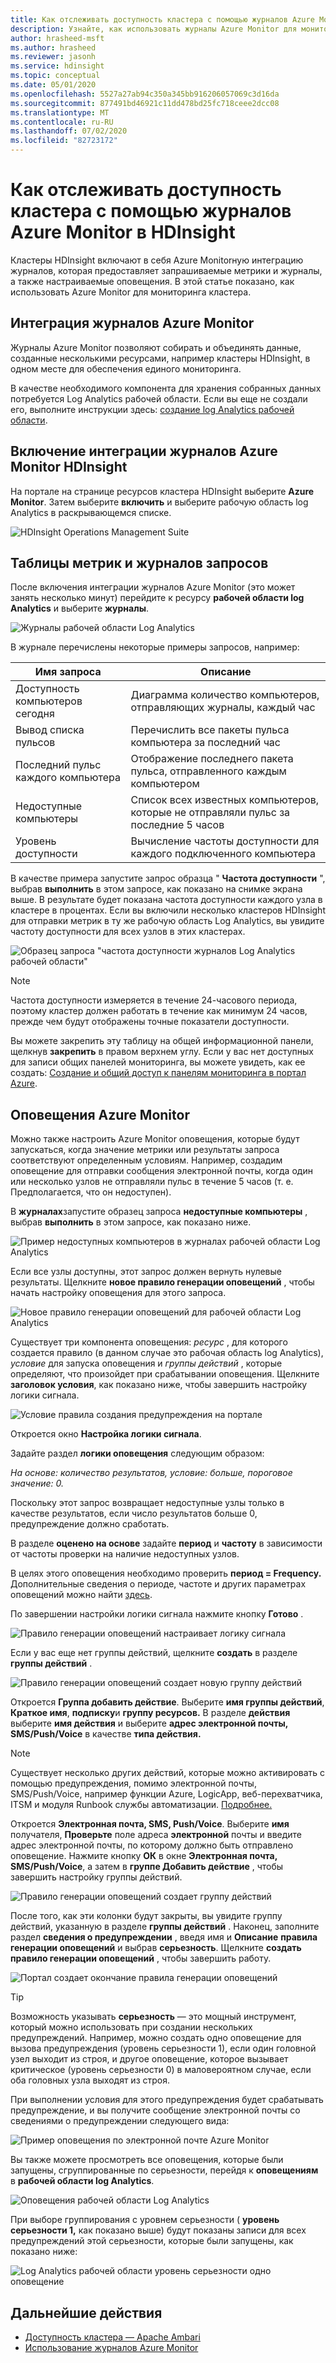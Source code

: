 ```yaml
---
title: Как отслеживать доступность кластера с помощью журналов Azure Monitor в HDInsight
description: Узнайте, как использовать журналы Azure Monitor для мониторинга работоспособности и доступности кластера.
author: hrasheed-msft
ms.author: hrasheed
ms.reviewer: jasonh
ms.service: hdinsight
ms.topic: conceptual
ms.date: 05/01/2020
ms.openlocfilehash: 5527a27ab94c350a345bb916206057069c3d16da
ms.sourcegitcommit: 877491bd46921c11dd478bd25fc718ceee2dcc08
ms.translationtype: MT
ms.contentlocale: ru-RU
ms.lasthandoff: 07/02/2020
ms.locfileid: "82723172"
---
```

# <a name="how-to-monitor-cluster-availability-with-azure-monitor-logs-in-hdinsight"></a>Как отслеживать доступность кластера с помощью журналов Azure Monitor в HDInsight

Кластеры HDInsight включают в себя Azure Monitorную интеграцию журналов, которая предоставляет запрашиваемые метрики и журналы, а также настраиваемые оповещения. В этой статье показано, как использовать Azure Monitor для мониторинга кластера.

## <a name="azure-monitor-logs-integration"></a>Интеграция журналов Azure Monitor

Журналы Azure Monitor позволяют собирать и объединять данные, созданные несколькими ресурсами, например кластеры HDInsight, в одном месте для обеспечения единого мониторинга.

В качестве необходимого компонента для хранения собранных данных потребуется Log Analytics рабочей области. Если вы еще не создали его, выполните инструкции здесь: [создание log Analytics рабочей области](https://docs.microsoft.com/azure/azure-monitor/learn/quick-create-workspace).

## <a name="enable-hdinsight-azure-monitor-logs-integration"></a>Включение интеграции журналов Azure Monitor HDInsight

На портале на странице ресурсов кластера HDInsight выберите **Azure Monitor**. Затем выберите **включить** и выберите рабочую область log Analytics в раскрывающемся списке.

![HDInsight Operations Management Suite](media/cluster-availability-monitor-logs/azure-portal-monitoring.png)

## <a name="query-metrics-and-logs-tables"></a>Таблицы метрик и журналов запросов

После включения интеграции журналов Azure Monitor (это может занять несколько минут) перейдите к ресурсу **рабочей области log Analytics** и выберите **журналы**.

![Журналы рабочей области Log Analytics](media/cluster-availability-monitor-logs/hdinsight-portal-logs.png)

В журнале перечислены некоторые примеры запросов, например:

| Имя запроса                      | Описание                                                               |
|---------------------------------|---------------------------------------------------------------------------|
| Доступность компьютеров сегодня    | Диаграмма количество компьютеров, отправляющих журналы, каждый час                     |
| Вывод списка пульсов                 | Перечислить все пакеты пульса компьютера за последний час                           |
| Последний пульс каждого компьютера | Отображение последнего пакета пульса, отправленного каждым компьютером                             |
| Недоступные компьютеры           | Список всех известных компьютеров, которые не отправляли пульс за последние 5 часов |
| Уровень доступности               | Вычисление частоты доступности для каждого подключенного компьютера                |

В качестве примера запустите запрос образца " **Частота доступности** ", выбрав **выполнить** в этом запросе, как показано на снимке экрана выше. В результате будет показана частота доступности каждого узла в кластере в процентах. Если вы включили несколько кластеров HDInsight для отправки метрик в ту же рабочую область Log Analytics, вы увидите частоту доступности для всех узлов в этих кластерах.

![Образец запроса "частота доступности журналов Log Analytics рабочей области"](media/cluster-availability-monitor-logs/portal-availability-rate.png)

> [!NOTE]  
> Частота доступности измеряется в течение 24-часового периода, поэтому кластер должен работать в течение как минимум 24 часов, прежде чем будут отображены точные показатели доступности.

Вы можете закрепить эту таблицу на общей информационной панели, щелкнув **закрепить** в правом верхнем углу. Если у вас нет доступных для записи общих панелей мониторинга, вы можете увидеть, как ее создать: [Создание и общий доступ к панелям мониторинга в портал Azure](https://docs.microsoft.com/azure/azure-portal/azure-portal-dashboards#publish-and-share-a-dashboard).

## <a name="azure-monitor-alerts"></a>Оповещения Azure Monitor

Можно также настроить Azure Monitor оповещения, которые будут запускаться, когда значение метрики или результаты запроса соответствуют определенным условиям. Например, создадим оповещение для отправки сообщения электронной почты, когда один или несколько узлов не отправляли пульс в течение 5 часов (т. е. Предполагается, что он недоступен).

В **журналах**запустите образец запроса **недоступные компьютеры** , выбрав **выполнить** в этом запросе, как показано ниже.

![Пример недоступных компьютеров в журналах рабочей области Log Analytics](media/cluster-availability-monitor-logs/portal-unavailable-computers.png)

Если все узлы доступны, этот запрос должен вернуть нулевые результаты. Щелкните **новое правило генерации оповещений** , чтобы начать настройку оповещения для этого запроса.

![Новое правило генерации оповещений для рабочей области Log Analytics](media/cluster-availability-monitor-logs/portal-logs-new-alert-rule.png)

Существует три компонента оповещения: *ресурс* , для которого создается правило (в данном случае это рабочая область log Analytics), *условие* для запуска оповещения и *группы действий* , которые определяют, что произойдет при срабатывании оповещения.
Щелкните **заголовок условия**, как показано ниже, чтобы завершить настройку логики сигнала.

![Условие правила создания предупреждения на портале](media/cluster-availability-monitor-logs/portal-condition-title.png)

Откроется окно **Настройка логики сигнала**.

Задайте раздел **логики оповещения** следующим образом:

*На основе: количество результатов, условие: больше, пороговое значение: 0.*

Поскольку этот запрос возвращает недоступные узлы только в качестве результатов, если число результатов больше 0, предупреждение должно сработать.

В разделе **оценено на основе** задайте **период** и **частоту** в зависимости от частоты проверки на наличие недоступных узлов.

В целях этого оповещения необходимо проверить **период = Frequency.** Дополнительные сведения о периоде, частоте и других параметрах оповещений можно найти [здесь](https://docs.microsoft.com/azure/azure-monitor/platform/alerts-unified-log#log-search-alert-rule---definition-and-types).

По завершении настройки логики сигнала нажмите кнопку **Готово** .

![Правило генерации оповещений настраивает логику сигнала](media/cluster-availability-monitor-logs/portal-configure-signal-logic.png)

Если у вас еще нет группы действий, щелкните **создать** в разделе **группы действий** .

![Правило генерации оповещений создает новую группу действий](media/cluster-availability-monitor-logs/portal-create-new-action-group.png)

Откроется **Группа добавить действие**. Выберите **имя группы действий**, **Краткое имя**, **подписку**и **группу ресурсов.** В разделе **действия** выберите **имя действия** и выберите **адрес электронной почты, SMS/Push/Voice** в качестве **типа действия.**

> [!NOTE]
> Существует несколько других действий, которые можно активировать с помощью предупреждения, помимо электронной почты, SMS/Push/Voice, например функции Azure, LogicApp, веб-перехватчика, ITSM и модуля Runbook службы автоматизации. [Подробнее.](https://docs.microsoft.com/azure/azure-monitor/platform/action-groups#action-specific-information)

Откроется **Электронная почта, SMS, Push/Voice**. Выберите **имя** получателя, **Проверьте** поле адреса **электронной** почты и введите адрес электронной почты, по которому должно быть отправлено оповещение. Нажмите кнопку **ОК** в окне **Электронная почта, SMS/Push/Voice**, а затем в **группе Добавить действие** , чтобы завершить настройку группы действий.

![Правило генерации оповещений создает группу действий](media/cluster-availability-monitor-logs/portal-add-action-group.png)

После того, как эти колонки будут закрыты, вы увидите группу действий, указанную в разделе **группы действий** . Наконец, заполните раздел **сведения о предупреждении** , введя имя и **Описание** **правила генерации оповещений** и выбрав **серьезность**. Щелкните **создать правило генерации оповещений** , чтобы завершить работу.

![Портал создает окончание правила генерации оповещений](media/cluster-availability-monitor-logs/portal-create-alert-rule-finish.png)

> [!TIP]
> Возможность указывать **серьезность** — это мощный инструмент, который можно использовать при создании нескольких предупреждений. Например, можно создать одно оповещение для вызова предупреждения (уровень серьезности 1), если один головной узел выходит из строя, и другое оповещение, которое вызывает критическое (уровень серьезности 0) в маловероятном случае, если оба головных узла выходят из строя.

При выполнении условия для этого предупреждения будет срабатывать предупреждение, и вы получите сообщение электронной почты со сведениями о предупреждении следующего вида:

![Пример оповещения по электронной почте Azure Monitor](media/cluster-availability-monitor-logs/portal-oms-alert-email.png)

Вы также можете просмотреть все оповещения, которые были запущены, сгруппированные по серьезности, перейдя к **оповещениям** в **рабочей области log Analytics**.

![Оповещения рабочей области Log Analytics](media/cluster-availability-monitor-logs/hdi-portal-oms-alerts.png)

При выборе группирования с уровнем серьезности ( **уровень серьезности 1,** как показано выше) будут показаны записи для всех предупреждений этой серьезности, которые были запущены, как показано ниже:

![Log Analytics рабочей области уровень серьезности одно оповещение](media/cluster-availability-monitor-logs/portal-oms-alerts-sev1.png)

## <a name="next-steps"></a>Дальнейшие действия

* [Доступность кластера — Apache Ambari](./hdinsight-cluster-availability.md)
* [Использование журналов Azure Monitor](hdinsight-hadoop-oms-log-analytics-tutorial.md)